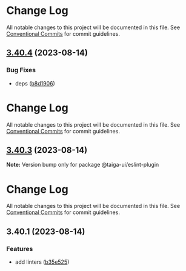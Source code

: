 # Change Log

All notable changes to this project will be documented in this file. See
[Conventional Commits](https://conventionalcommits.org) for commit guidelines.

## [3.40.4](https://github.com/taiga-family/linters/compare/@taiga-ui/eslint-plugin@3.40.3...@taiga-ui/eslint-plugin@3.40.4) (2023-08-14)

### Bug Fixes

- deps ([b8d1906](https://github.com/taiga-family/linters/commit/b8d19063c8288b6c122b06ec06040eaaccb92118))

# Change Log

All notable changes to this project will be documented in this file. See
[Conventional Commits](https://conventionalcommits.org) for commit guidelines.

## [3.40.3](https://github.com/taiga-family/linters/compare/@taiga-ui/eslint-plugin@3.40.1...@taiga-ui/eslint-plugin@3.40.3) (2023-08-14)

**Note:** Version bump only for package @taiga-ui/eslint-plugin

# Change Log

All notable changes to this project will be documented in this file. See
[Conventional Commits](https://conventionalcommits.org) for commit guidelines.

## 3.40.1 (2023-08-14)

### Features

- add linters ([b35e525](https://github.com/taiga-family/linters/commit/b35e5252a2bac063696f0fd1b5accc1ac0d34a66))
